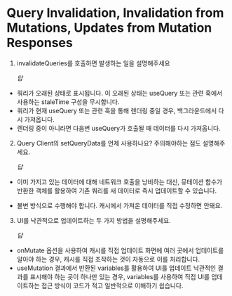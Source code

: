 # Query Invalidation, Invalidation from Mutations, Updates from Mutation Responses

1. invalidateQueries를 호출하면 발생하는 일을 설명해주세요

   _답_

- 쿼리가 오래된 상태로 표시됩니다. 이 오래된 상태는 useQuery 또는 관련 훅에서 사용하는 staleTime 구성을 무시합니다.
- 쿼리가 현재 useQuery 또는 관련 훅을 통해 렌더링 중일 경우, 백그라운드에서 다시 가져옵니다.
- 렌더링 중이 아니라면 다음번 useQuery가 호출될 때 데이터를 다시 가져옵니다.

2. Query Client의 setQueryData를 언제 사용하나요? 주의해야하는 점도 설명해주세요.

   _답_

- 이미 가지고 있는 데이터에 대해 네트워크 호출을 낭비하는 대신, 뮤테이션 함수가 반환한 객체를 활용하여 기존 쿼리를 새 데이터로 즉시 업데이트할 수 있습니다.

- 불변 방식으로 수행해야 합니다. 캐시에서 가져온 데이터를 직접 수정하면 안돼요.

3. UI를 낙관적으로 업데이트하는 두 가지 방법을 설명해주세요.

   _답_

- onMutate 옵션을 사용하여 캐시를 직접 업데이트
  화면에 여러 곳에서 업데이트를 알아야 하는 경우, 캐시를 직접 조작하는 것이 자동으로 이를 처리합니다.
- useMutation 결과에서 반환된 variables를 활용하여 UI를 업데이트
  낙관적인 결과를 표시해야 하는 곳이 하나만 있는 경우, variables를 사용하여 직접 UI를 업데이트하는 접근 방식이 코드가 적고 일반적으로 이해하기 쉽습니다.
